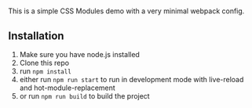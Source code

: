 # 

This is a simple CSS Modules demo with a very minimal webpack config.

## Installation
1. Make sure you have node.js installed
2. Clone this repo
3. run `npm install`
4. either run `npm run start` to run in development mode with live-reload and hot-module-replacement
5. or run `npm run build` to build the project